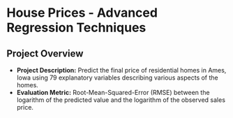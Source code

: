 # House Prices - Advanced Regression Techniques

## Project Overview

- **Project Description:** Predict the final price of residential homes in Ames, Iowa using 79 explanatory variables describing various aspects of the homes.
- **Evaluation Metric:** Root-Mean-Squared-Error (RMSE) between the logarithm of the predicted value and the logarithm of the observed sales price.
